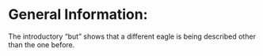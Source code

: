 # General Information:

The introductory “but” shows that a different eagle is being described other than the one before.